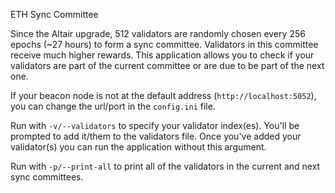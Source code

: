 ETH Sync Committee

Since the Altair upgrade, 512 validators are randomly chosen every 256 epochs (~27 hours) to form a sync committee. 
Validators in this committee receive much higher rewards. This application allows you to check if your validators are
part of the current committee or are due to be part of the next one.

If your beacon node is not at the default address (`http://localhost:5052`), you can change the url/port in the 
`config.ini` file.

Run with `-v/--validators` to specify your validator index(es). You'll be prompted to add it/them to the validators 
file. Once you've added your validator(s) you can run the application without this argument.

Run with `-p/--print-all` to print all of the validators in the current and next sync committees.